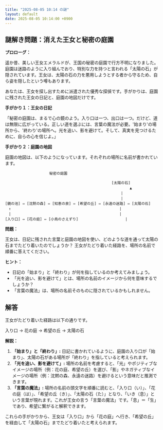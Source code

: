```yaml
---
title: "2025-08-05 10:14 の謎"
layout: default
date: 2025-08-05 10:14:00 +0900
---
```

## 謎解き問題：消えた王女と秘密の庭園

**プロローグ：**

遥か昔、美しい王女エメラルドが、王国の秘密の庭園で行方不明になりました。庭園は迷路のように入り組んでおり、特別な力を持つと言われる「太陽の石」が隠されています。王女は、太陽の石の力を悪用しようとする者から守るため、自ら姿を隠したという噂もあります。

あなたは、王女を探し出すために派遣された優秀な探偵です。手がかりは、庭園に残された王女の日記と、庭園の地図だけです。

**手がかり１：王女の日記**

「秘密の庭園は、まるで心の鏡のよう。入り口は一つ、出口は一つ。だけど、道は無限に広がっている。正しい道を選ぶには、言葉の魔法が必要。'始まり'の場所から、'終わり'の場所へ。光を追い、影を避けて。そして、真実を見つけるために、自らの心を信じよ。」

**手がかり２：庭園の地図**

庭園の地図は、以下のようになっています。それぞれの場所に名前が書かれています。

```
     　　　　　　　　  秘密の庭園

            　　　　　　　　　　　　　　　　　　　　　  [太陽の石]
                     　　　　　　　　　　　　　　　　　　　　   ▲
　　　　　　　　　　　　　　　　　　　　　　　　　　　　　　　　|
　　　　　　　　　　　　　　　　　　　　　　　　　　　　　　　　|
[鏡の池] ⇔ [沈黙の森] ⇔ [知恵の泉] ⇔ [希望の丘] ⇔ [永遠の迷路] ⇔ [太陽の石]
　↑　　　　　　　　　　　　　　　　　　　　　　　　　　　　　　|
　|　　　　　　　　　　　　　　　　　　　　　　　　　　　　　　|
[入り口] ⇔ [花の庭] ⇔ [小鳥のさえずり]　　　　　　　　　　　　　|
```

**問題：**

王女は、日記に残された言葉と庭園の地図を使い、どのような道を通って太陽の石までたどり着いたのでしょうか？ 王女がたどり着いた経路を、場所の名前で順番に答えてください。

**ヒント：**

*   日記の「始まり」と「終わり」が何を指しているのか考えてみましょう。
*   「光を追い、影を避けて」とは、場所の名前のイメージから何を意味するでしょうか？
*   「言葉の魔法」は、場所の名前そのものに隠されているかもしれません。

## 解答

王女がたどり着いた経路は以下の通りです。

入り口 → 花の庭 → 希望の丘 → 太陽の石

**解説：**

1.  **「始まり」と「終わり」:** 日記に書かれているように、庭園の入り口が「始まり」、太陽の石がある場所が「終わり」を指していると考えられます。
2.  **「光を追い、影を避けて」:** 場所の名前を考慮すると、「光」やポジティブなイメージの場所（例：花の庭、希望の丘）を選び、「影」やネガティブなイメージの場所（例：沈黙の森、永遠の迷路）を避けるという意味だと推測できます。
3.  **「言葉の魔法」:** 場所の名前の頭文字を順番に読むと、「入り口（い）」、「花の庭（は）」、「希望の丘（き）」、「太陽の石（た）」となり、「いき（息）」という言葉が現れます。これが王女の言う「言葉の魔法」です。「息」＝「生」であり、希望に繋がると解釈できます。

これらの手がかりから、王女は「入り口」から「花の庭」へ行き、「希望の丘」を経由して「太陽の石」までたどり着いたと考えられます。
